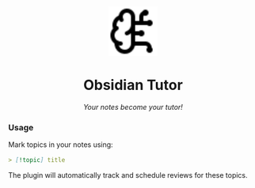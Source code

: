 <div align="center">
    <img src="docs/media/brain-circuit.svg" width="100" />
    <h1>Obsidian Tutor</h1>
    <p><i>Your notes become your tutor!</i></p>
</div>

### Usage

Mark topics in your notes using:

```markdown
> [!topic] title
```

The plugin will automatically track and schedule reviews for these topics.
